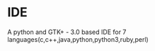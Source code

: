 IDE
========

A python and GTK+ - 3.0 based IDE for 7 languages(c,c++,java,python,python3,ruby,perl)

